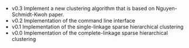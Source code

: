- v0.3 Implement a new clustering algorithm that is based on 
Nguyen-Schmidt-Kwoh paper.
- v0.2 Implementation of the command line interface
- v0.1 Implementation of the single-linkage sparse hierarchical clustering
- v0.0 Implementation of the complete-linkage sparse hierarchical clustering